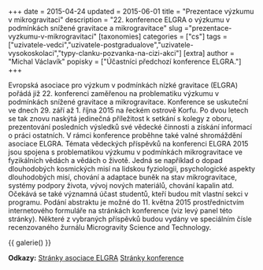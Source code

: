 +++
date = 2015-04-24
updated = 2015-06-01
title = "Prezentace výzkumu v mikrogravitaci"
description = "22. konference ELGRA o výzkumu v podmínkách snížené gravitace a mikrogravitace"
slug ="prezentace-vyzkumu-v-mikrogravitaci"
[taxonomies]
categories = ["cs"]
tags = ["uzivatele-vedci","uzivatele-postgradualove","uzivatele-vysokoskolaci","typy-clanku-pozvanka-na-cizi-akci"]
[extra]
author = "Michal Václavík"
popisky = ["Účastníci předchozí konference ELGRA."]
+++

Evropská asociace pro výzkum v podmínkách nízké gravitace (ELGRA) pořádá již 22. konferenci zaměřenou na problematiku výzkumu v podmínkách snížené gravitace a mikrogravitace. Konference se uskuteční ve dnech 29. září až 1. října 2015 na řeckém ostrově Korfu. Po dvou letech se tak znovu naskýtá jedinečná příležitost k setkání s kolegy z oboru, prezentování posledních výsledků své vědecké činnosti a získání informací o práci ostatních. V rámci konference proběhne také valné shromáždění asociace ELGRA. Témata vědeckých příspěvků na konferenci ELGRA 2015 jsou spojena s problematikou výzkumu v podmínkách mikrogravitace ve fyzikálních vědách a vědách o životě. Jedná se například o dopad dlouhodobých kosmických misí na lidskou fyziologii, psychologické aspekty dlouhodobých misí, chování a adaptace buněk na stav mikrogravitace, systémy podpory života, vývoj nových materiálů, chování kapalin atd. Očekává se také významná účast studentů, kteří budou mít vlastní sekci v programu. Podání abstraktu je možné do 11. května 2015 prostřednictvím internetového formuláře na stránkách konference (viz levý panel této stránky). Některé z vybraných příspěvků budou vydány ve speciálním čísle recenzovaného žurnálu Microgravity Science and Technology.

{{ galerie() }}

**Odkazy:**
[Stránky asociace ELGRA]
[Stránky konference]

[Stránky asociace ELGRA]: http://www.elgra.org/
[Stránky konference]: http://www.elgra2015.gr/
